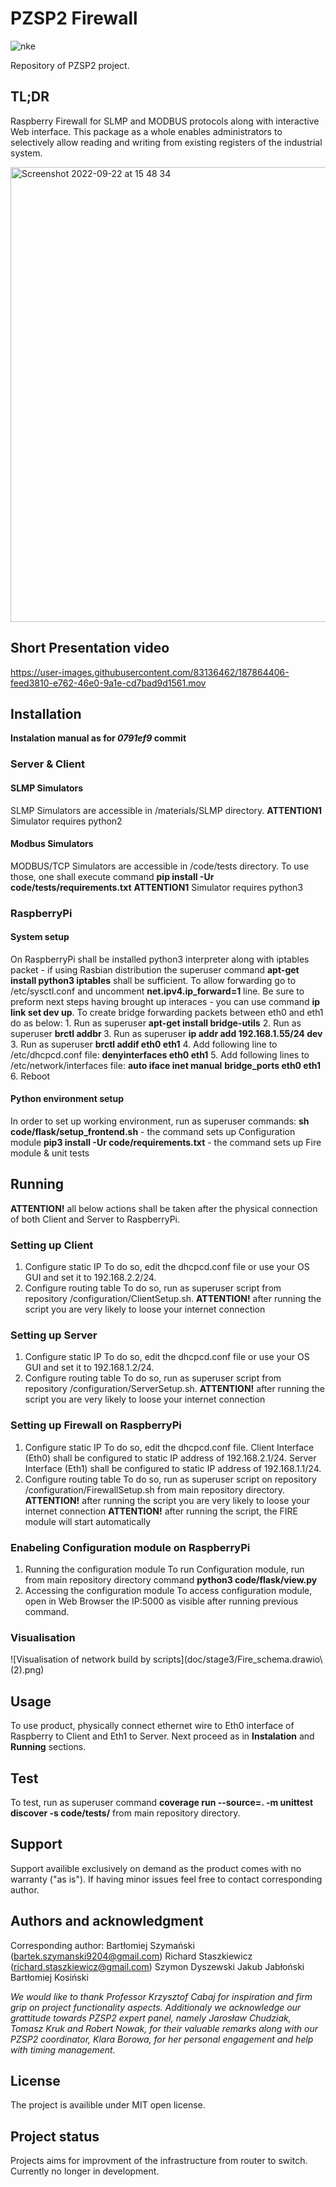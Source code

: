 # PZSP2 Firewall
![nke](https://user-images.githubusercontent.com/83136462/187739878-e31f592d-5b07-496c-a6c1-373b4162c519.png)

Repository of PZSP2 project.

## TL;DR
Raspberry Firewall for SLMP and MODBUS protocols along with interactive Web interface. This package as a whole enables  administrators to selectively allow reading and writing from existing registers of the industrial system. 

<img width="728" alt="Screenshot 2022-09-22 at 15 48 34" src="https://user-images.githubusercontent.com/83136462/191764633-dba7659a-2cfb-4e1a-9dec-90d0c8c85a93.png">

## Short Presentation video


https://user-images.githubusercontent.com/83136462/187864406-feed3810-e762-46e0-9a1e-cd7bad9d1561.mov



## Installation
**Instalation manual as for _0791ef9_ commit**

### Server & Client

#### SLMP Simulators
SLMP Simulators are accessible in /materials/SLMP directory.
**ATTENTION1** Simulator requires python2

#### Modbus Simulators
MODBUS/TCP Simulators are accessible in /code/tests directory.
To use those, one shall execute command **pip install -Ur code/tests/requirements.txt**
**ATTENTION1** Simulator requires python3

### RaspberryPi
#### System setup
On RaspberryPi shall be installed python3 interpreter along with iptables packet - if using Rasbian distribution the superuser command **apt-get install python3 iptables** shall be sufficient.
To allow forwarding go to /etc/sysctl.conf and uncomment __net.ipv4.ip_forward=1__ line.
Be sure to preform next steps having brought up interaces - you can use command **ip link set dev <interface name> up**.
To create bridge forwarding packets between eth0 and eth1 do as below:
    1. Run as superuser **apt-get install bridge-utils**
    2. Run as superuser **brctl addbr <bridge name>**
    3. Run as superuser **ip addr add 192.168.1.55/24 dev <bridge name>**
    3. Run as superuser **brctl addif <bridge name> eth0 eth1**
    4. Add following line to /etc/dhcpcd.conf file:
        __denyinterfaces eth0 eth1__
    5. Add following lines to /etc/network/interfaces file:
        __auto <bridge name>__
        __iface <bridge name> inet manual__
        __bridge_ports eth0 eth1__
    6. Reboot

#### Python environment setup
In order to set up working environment, run as superuser commands:
**sh code/flask/setup_frontend.sh** - the command sets up Configuration module
**pip3 install -Ur code/requirements.txt** - the command sets up Fire module & unit tests

## Running
**ATTENTION!** all below actions shall be taken after the physical connection of both Client and Server to RaspberryPi.
### Setting up Client
1. Configure static IP
To do so, edit the dhcpcd.conf file or use your OS GUI and set it to 192.168.2.2/24.
2. Configure routing table
To do so, run as superuser script from repository /configuration/ClientSetup.sh.
**ATTENTION!** after running the script you are very likely to loose your internet connection

### Setting up Server
1. Configure static IP
To do so, edit the dhcpcd.conf file or use your OS GUI and set it to 192.168.1.2/24.
2. Configure routing table
To do so, run as superuser script from repository /configuration/ServerSetup.sh.
**ATTENTION!** after running the script you are very likely to loose your internet connection

### Setting up Firewall on RaspberryPi
1. Configure static IP
To do so, edit the dhcpcd.conf file.
Client Interface (Eth0) shall be configured to static IP address of 192.168.2.1/24.
Server Interface (Eth1) shall be configured to static IP address of 192.168.1.1/24.
2. Configure routing table
To do so, run as superuser script on repository /configuration/FirewallSetup.sh from main repository directory.
**ATTENTION!** after running the script you are very likely to loose your internet connection
**ATTENTION!** after running the script, the FIRE module will start automatically

### Enabeling Configuration module on RaspberryPi
1. Running the configuration module
To run Configuration module, run from main repository directory command **python3 code/flask/view.py**
2. Accessing the configuration module
To access configuration module, open in Web Browser the IP:5000 as visible after running previous command.

### Visualisation
![Visualisation of network build by scripts](doc/stage3/Fire_schema.drawio\ (2).png)

## Usage
To use product, physically connect ethernet wire to Eth0 interface of Raspberry to Client and Eth1 to Server. Next proceed as in **Instalation** and **Running** sections.

## Test
To test, run as superuser command **coverage run --source=. -m unittest discover -s code/tests/** from main repository directory.

## Support
Support availible exclusively on demand as the product comes with no warranty ("as is"). If having minor issues feel free to contact corresponding author.

## Authors and acknowledgment
Corresponding author: 
Bartłomiej Szymański (bartek.szymanski9204@gmail.com)
Richard Staszkiewicz (richard.staszkiewicz@gmail.com)
Szymon Dyszewski
Jakub Jabłoński
Bartłomiej Kosiński


*We would like to thank Professor Krzysztof Cabaj for inspiration and firm grip on project functionality aspects. Additionaly we acknowledge our grattitude towards PZSP2 expert panel, namely Jarosław Chudziak, Tomasz Kruk and Robert Nowak, for their valuable remarks along with our PZSP2 coordinator, Klara Borowa, for her personal engagement and help with timing management.*

## License
The project is availible under MIT open license.

## Project status
Projects aims for improvment of the infrastructure from router to switch. Currently no longer in development.
